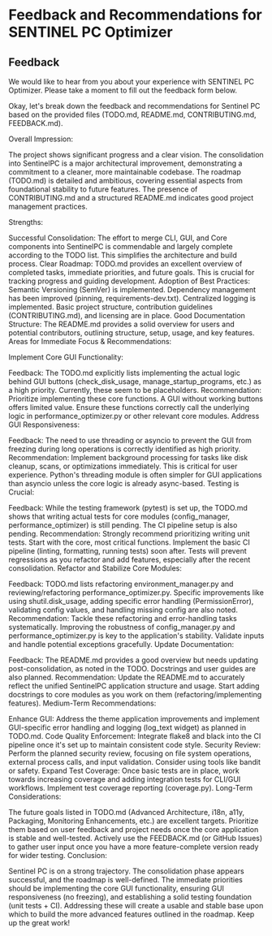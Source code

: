 # Feedback and Recommendations for SENTINEL PC Optimizer

## Feedback

We would like to hear from you about your experience with SENTINEL PC Optimizer. Please take a moment to fill out the feedback form below.


Okay, let's break down the feedback and recommendations for Sentinel PC based on the provided files (TODO.md, README.md, CONTRIBUTING.md, FEEDBACK.md).

Overall Impression:

The project shows significant progress and a clear vision. The consolidation into SentinelPC is a major architectural improvement, demonstrating a commitment to a cleaner, more maintainable codebase. The roadmap (TODO.md) is detailed and ambitious, covering essential aspects from foundational stability to future features. The presence of CONTRIBUTING.md and a structured README.md indicates good project management practices.

Strengths:

Successful Consolidation: The effort to merge CLI, GUI, and Core components into SentinelPC is commendable and largely complete according to the TODO list. This simplifies the architecture and build process.
Clear Roadmap: TODO.md provides an excellent overview of completed tasks, immediate priorities, and future goals. This is crucial for tracking progress and guiding development.
Adoption of Best Practices:
Semantic Versioning (SemVer) is implemented.
Dependency management has been improved (pinning, requirements-dev.txt).
Centralized logging is implemented.
Basic project structure, contribution guidelines (CONTRIBUTING.md), and licensing are in place.
Good Documentation Structure: The README.md provides a solid overview for users and potential contributors, outlining structure, setup, usage, and key features.
Areas for Immediate Focus & Recommendations:

Implement Core GUI Functionality:

Feedback: The TODO.md explicitly lists implementing the actual logic behind GUI buttons (check_disk_usage, manage_startup_programs, etc.) as a high priority. Currently, these seem to be placeholders.
Recommendation: Prioritize implementing these core functions. A GUI without working buttons offers limited value. Ensure these functions correctly call the underlying logic in performance_optimizer.py or other relevant core modules.
Address GUI Responsiveness:

Feedback: The need to use threading or asyncio to prevent the GUI from freezing during long operations is correctly identified as high priority.
Recommendation: Implement background processing for tasks like disk cleanup, scans, or optimizations immediately. This is critical for user experience. Python's threading module is often simpler for GUI applications than asyncio unless the core logic is already async-based.
Testing is Crucial:

Feedback: While the testing framework (pytest) is set up, the TODO.md shows that writing actual tests for core modules (config_manager, performance_optimizer) is still pending. The CI pipeline setup is also pending.
Recommendation: Strongly recommend prioritizing writing unit tests. Start with the core, most critical functions. Implement the basic CI pipeline (linting, formatting, running tests) soon after. Tests will prevent regressions as you refactor and add features, especially after the recent consolidation.
Refactor and Stabilize Core Modules:

Feedback: TODO.md lists refactoring environment_manager.py and reviewing/refactoring performance_optimizer.py. Specific improvements like using shutil.disk_usage, adding specific error handling (PermissionError), validating config values, and handling missing config are also noted.
Recommendation: Tackle these refactoring and error-handling tasks systematically. Improving the robustness of config_manager.py and performance_optimizer.py is key to the application's stability. Validate inputs and handle potential exceptions gracefully.
Update Documentation:

Feedback: The README.md provides a good overview but needs updating post-consolidation, as noted in the TODO. Docstrings and user guides are also planned.
Recommendation: Update the README.md to accurately reflect the unified SentinelPC application structure and usage. Start adding docstrings to core modules as you work on them (refactoring/implementing features).
Medium-Term Recommendations:

Enhance GUI: Address the theme application improvements and implement GUI-specific error handling and logging (log_text widget) as planned in TODO.md.
Code Quality Enforcement: Integrate flake8 and black into the CI pipeline once it's set up to maintain consistent code style.
Security Review: Perform the planned security review, focusing on file system operations, external process calls, and input validation. Consider using tools like bandit or safety.
Expand Test Coverage: Once basic tests are in place, work towards increasing coverage and adding integration tests for CLI/GUI workflows. Implement test coverage reporting (coverage.py).
Long-Term Considerations:

The future goals listed in TODO.md (Advanced Architecture, i18n, a11y, Packaging, Monitoring Enhancements, etc.) are excellent targets. Prioritize them based on user feedback and project needs once the core application is stable and well-tested.
Actively use the FEEDBACK.md (or GitHub Issues) to gather user input once you have a more feature-complete version ready for wider testing.
Conclusion:

Sentinel PC is on a strong trajectory. The consolidation phase appears successful, and the roadmap is well-defined. The immediate priorities should be implementing the core GUI functionality, ensuring GUI responsiveness (no freezing), and establishing a solid testing foundation (unit tests + CI). Addressing these will create a usable and stable base upon which to build the more advanced features outlined in the roadmap. Keep up the great work!